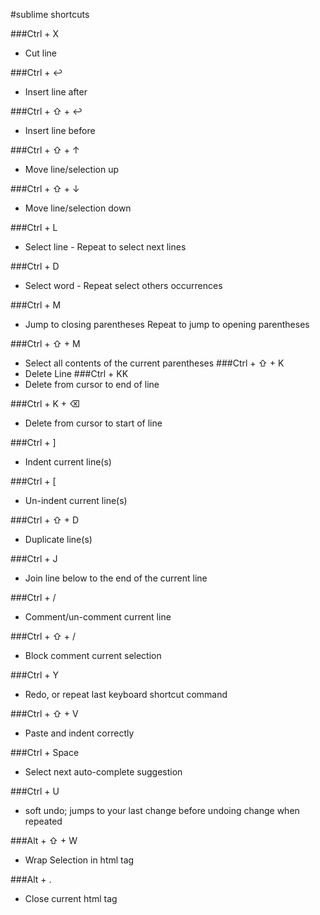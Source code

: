 #sublime shortcuts

###Ctrl + X
  - Cut line

###Ctrl + ↩
  - Insert line after

###Ctrl + ⇧ + ↩
  - Insert line before

###Ctrl + ⇧ + ↑
  - Move line/selection up

###Ctrl + ⇧ + ↓
  - Move line/selection down

###Ctrl + L
  - Select line - Repeat to select next lines

###Ctrl + D
  - Select word - Repeat select others occurrences

###Ctrl + M
  - Jump to closing parentheses Repeat to jump to opening parentheses

###Ctrl + ⇧ + M
  - Select all contents of the current parentheses
###Ctrl + ⇧ + K
  - Delete Line
###Ctrl + KK
  - Delete from cursor to end of line

###Ctrl + K + ⌫
  - Delete from cursor to start of line

###Ctrl + ]
  - Indent current line(s)

###Ctrl + [
  - Un-indent current line(s)

###Ctrl + ⇧ + D
  - Duplicate line(s)

###Ctrl + J
  - Join line below to the end of the current line

###Ctrl + /
  - Comment/un-comment current line

###Ctrl + ⇧ + /
  - Block comment current selection

###Ctrl + Y
  - Redo, or repeat last keyboard shortcut command

###Ctrl + ⇧ + V
  - Paste and indent correctly

###Ctrl + Space
  - Select next auto-complete suggestion

###Ctrl + U
  - soft undo; jumps to your last change before undoing change when repeated

###Alt + ⇧ + W
  - Wrap Selection in html tag

###Alt + .
  - Close current html tag


